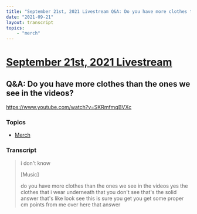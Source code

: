 ```yaml
---
title: "September 21st, 2021 Livestream Q&A: Do you have more clothes than the ones we see in the videos?"
date: "2021-09-21"
layout: transcript
topics:
    - "merch"
---
```

# [September 21st, 2021 Livestream](../2021-09-21.md)
## Q&A: Do you have more clothes than the ones we see in the videos?
https://www.youtube.com/watch?v=SKRmfmqBVXc

### Topics
* [Merch](../topics/merch.md)

### Transcript

> i don't know
>
> [Music]
>
> do you have more clothes than the ones we see in the videos yes the clothes that i wear underneath that you don't see that's the solid answer that's like look see this is sure you get you get some proper cm points from me over here that answer
